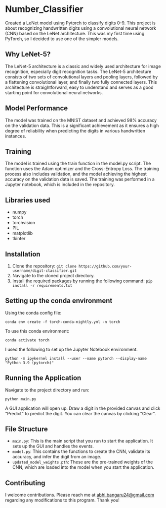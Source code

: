 # Number_Classifier
Created a LeNet model using Pytorch to classify digits 0-9. This project is about recognizing handwritten digits using a convolutional neural network (CNN) based on the LeNet architecture. This was my first time using PyTorch, so I decided to use one of the simpler models.

## Why LeNet-5?

The LeNet-5 architecture is a classic and widely used architecture for image recognition, especially digit recognition tasks. The LeNet-5 architecture consists of two sets of convolutional layers and pooling layers, followed by a flattening convolutional layer, and finally two fully connected layers. This architecture is straightforward, easy to understand and serves as a good starting point for convolutional neural networks. 

## Model Performance

The model was trained on the MNIST dataset and achieved 98% accuracy on the validation data. This is a significant achievement as it ensures a high degree of reliability when predicting the digits in various handwritten instances.

## Training 
The model is trained using the train function in the model.py script. The function uses the Adam optimizer and the Cross-Entropy Loss. The training process also includes validation, and the model achieving the highest accuracy on the validation data is saved. The training was performed in a Jupyter notebook, which is included in the repository.

## Libraries used
- numpy
- torch
- torchvision
- PIL
- matplotlib
- tkinter

## Installation

1. Clone the repository:
   `git clone https://github.com/your-username/digit-classifier.git`
2. Navigate to the cloned project directory.
3. Install the required packages by running the following command:
   `pip install -r requirements.txt`

## Setting up the conda environment 
Using the conda config file:
```
conda env create -f torch-conda-nightly.yml -n torch
```
To use this conda environment:
```
conda activate torch
```
I used the following to set up the Jupyter Notebook environment.
```
python -m ipykernel install --user --name pytorch --display-name "Python 3.9 (pytorch)"
```
## Running the Application

Navigate to the project directory and run:
```shell
python main.py
```


A GUI application will open up. Draw a digit in the provided canvas and click "Predict" to predict the digit. You can clear the canvas by clicking "Clear".

## File Structure

- `main.py`: This is the main script that you run to start the application. It sets up the GUI and handles the events.
- `model.py`: This contains the functions to create the CNN, validate its accuracy, and infer the digit from an image.
- `updated_model_weights.pth`: These are the pre-trained weights of the CNN, which are loaded into the model when you start the application.

## Contributing

I welcome contributions. Please reach me at abhi.bangaru24@gmail.com regarding any modifications to this program. Thank you!


